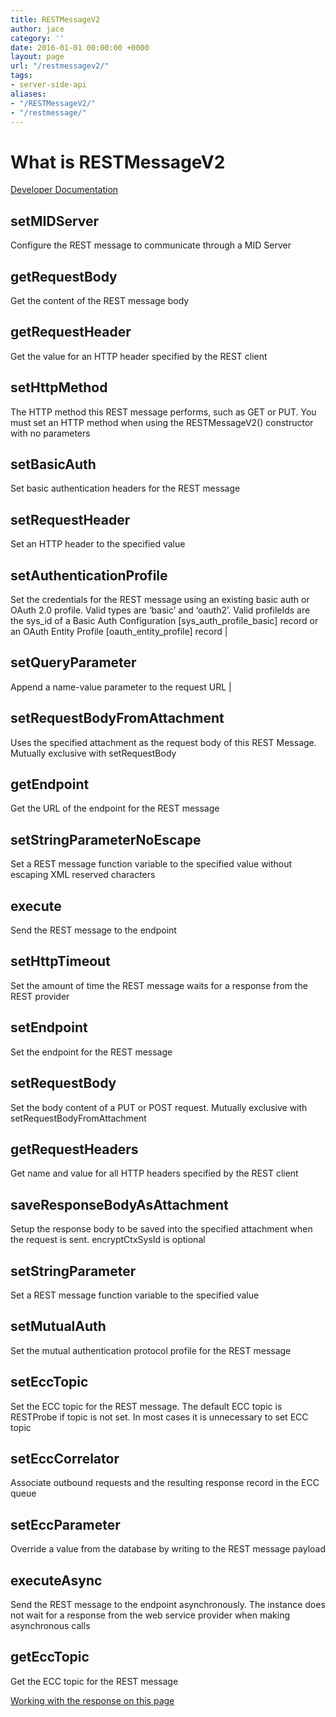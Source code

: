 ```yaml
---
title: RESTMessageV2
author: jace
category: ''
date: 2016-01-01 00:00:00 +0000
layout: page
url: "/restmessagev2/"
tags:
- server-side-api
aliases:
- "/RESTMessageV2/"
- "/restmessage/"
---
```

# What is RESTMessageV2

[Developer Documentation](https://developer.servicenow.com/app.do#!/api_doc?v=kingston&id=sn_ws-namespace)
<!--more-->

## setMIDServer

Configure the REST message to communicate through a MID Server                                                                                                                                                                                                                                     

## getRequestBody

Get the content of the REST message body                                                                                                                                                                                                                                                           

## getRequestHeader

Get the value for an HTTP header specified by the REST client                                                                                                                                                                                                                                      

## setHttpMethod

The HTTP method this REST message performs, such as GET or PUT. You must set an HTTP method when using the RESTMessageV2() constructor with no parameters                                                                                                                                          

## setBasicAuth

Set basic authentication headers for the REST message                                                                                                                                                                                                                                              

## setRequestHeader

Set an HTTP header to the specified value                                                                                                                                                                                                                                                          

## setAuthenticationProfile

Set the credentials for the REST message using an existing basic auth or OAuth 2.0 profile. Valid types are ‘basic’ and ‘oauth2’. Valid profileIds are the sys\_id of a Basic Auth Configuration \[sys\_auth\_profile\_basic\] record or an OAuth Entity Profile \[oauth\_entity\_profile\] record |

## setQueryParameter

Append a name-value parameter to the request URL                                                                                                                                                                                                                                                   |

## setRequestBodyFromAttachment

Uses the specified attachment as the request body of this REST Message. Mutually exclusive with setRequestBody                                                                                                                                                                                     

## getEndpoint

Get the URL of the endpoint for the REST message                                                                                                                                                                                                                                                   

## setStringParameterNoEscape

Set a REST message function variable to the specified value without escaping XML reserved characters                                                                                                                                                                                               

## execute

Send the REST message to the endpoint                                                                                                                                                                                                                                                              

## setHttpTimeout

Set the amount of time the REST message waits for a response from the REST provider                                                                                                                                                                                                                

## setEndpoint

Set the endpoint for the REST message                                                                                                                                                                                                                                                              

## setRequestBody

Set the body content of a PUT or POST request. Mutually exclusive with setRequestBodyFromAttachment                                                                                                                                                                                                

## getRequestHeaders

Get name and value for all HTTP headers specified by the REST client                                                                                                                                                                                                                               

## saveResponseBodyAsAttachment

Setup the response body to be saved into the specified attachment when the request is sent. encryptCtxSysId is optional                                                                                                                                                                            

## setStringParameter

Set a REST message function variable to the specified value                                                                                                                                                                                                                                        

## setMutualAuth

Set the mutual authentication protocol profile for the REST message                                                                                                                                                                                                                                

## setEccTopic

Set the ECC topic for the REST message. The default ECC topic is RESTProbe if topic is not set. In most cases it is unnecessary to set ECC topic                                                                                                                                                   

## setEccCorrelator

Associate outbound requests and the resulting response record in the ECC queue                                                                                                                                                                                                                     

## setEccParameter

Override a value from the database by writing to the REST message payload                                                                                                                                                                                                                          

## executeAsync

Send the REST message to the endpoint asynchronously. The instance does not wait for a response from the web service provider when making asynchronous calls                                                                                                                                       

## getEccTopic

Get the ECC topic for the REST message                                                                                                                                                                                                                                                             


[Working with the response on this page](/restresponsev2)